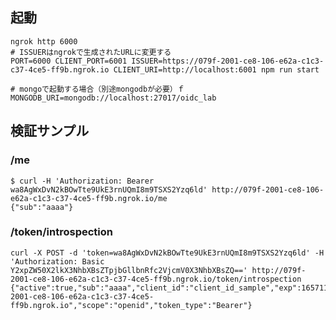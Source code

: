 ## 起動

    ngrok http 6000
    # ISSUERはngrokで生成されたURLに変更する
    PORT=6000 CLIENT_PORT=6001 ISSUER=https://079f-2001-ce8-106-e62a-c1c3-c37-4ce5-ff9b.ngrok.io CLIENT_URI=http://localhost:6001 npm run start

    # mongoで起動する場合（別途mongodbが必要）ｆ
    MONGODB_URI=mongodb://localhost:27017/oidc_lab

## 検証サンプル

### /me

    $ curl -H 'Authorization: Bearer wa8AgWxDvN2kBOwTte9UkE3rnUQmI8m9TSXS2Yzq6ld' http://079f-2001-ce8-106-e62a-c1c3-c37-4ce5-ff9b.ngrok.io/me
    {"sub":"aaaa"}

### /token/introspection

    curl -X POST -d 'token=wa8AgWxDvN2kBOwTte9UkE3rnUQmI8m9TSXS2Yzq6ld' -H 'Authorization: Basic Y2xpZW50X2lkX3NhbXBsZTpjbGllbnRfc2VjcmV0X3NhbXBsZQ==' http://079f-2001-ce8-106-e62a-c1c3-c37-4ce5-ff9b.ngrok.io/token/introspection
    {"active":true,"sub":"aaaa","client_id":"client_id_sample","exp":1657117278,"iat":1657113678,"iss":"http://079f-2001-ce8-106-e62a-c1c3-c37-4ce5-ff9b.ngrok.io","scope":"openid","token_type":"Bearer"}
